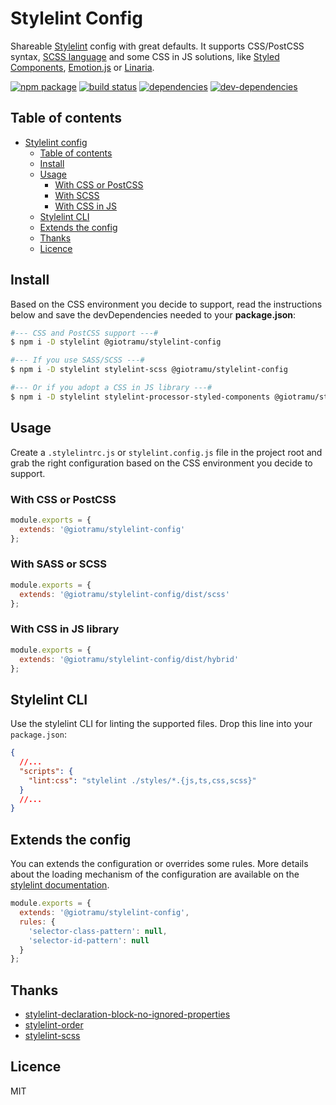 # Stylelint Config

Shareable [Stylelint] config with great defaults. It supports CSS/PostCSS syntax, [SCSS language][sass-doc] and some CSS in JS solutions, like [Styled Components](styled-components), [Emotion.js](emotion) or [Linaria](linaria).

[![npm package][npm-badge]][npm]
[![build status][circleci-badge]][circleci]
[![dependencies][deps-badge]][deps]
[![dev-dependencies][dev-deps-badge]][dev-deps]

## Table of contents

- [Stylelint config](#stylelint-config)
  - [Table of contents](#table-of-contents)
  - [Install](#install)
  - [Usage](#usage)
    - [With CSS or PostCSS](#with-css-or-postcss)
    - [With SCSS](#with-scss)
    - [With CSS in JS](#with-css-in-js)
  - [Stylelint CLI](#styelint-cli)
  - [Extends the config](#extends-the-config)
  - [Thanks](#thanks)
  - [Licence](#licence)

## Install

Based on the CSS environment you decide to support, read the instructions below and save the devDependencies needed to your **package.json**:

```bash
#--- CSS and PostCSS support ---#
$ npm i -D stylelint @giotramu/stylelint-config

#--- If you use SASS/SCSS ---#
$ npm i -D stylelint stylelint-scss @giotramu/stylelint-config

#--- Or if you adopt a CSS in JS library ---#
$ npm i -D stylelint stylelint-processor-styled-components @giotramu/stylelint-config
```

## Usage

Create a `.stylelintrc.js` or `stylelint.config.js` file in the project root and grab the right configuration based on the CSS environment you decide to support.

### With CSS or PostCSS

```js
module.exports = {
  extends: '@giotramu/stylelint-config'
};
```

### With SASS or SCSS

```js
module.exports = {
  extends: '@giotramu/stylelint-config/dist/scss'
};
```

### With CSS in JS library

```js
module.exports = {
  extends: '@giotramu/stylelint-config/dist/hybrid'
};
```

## Stylelint CLI

Use the stylelint CLI for linting the supported files. Drop this line into your `package.json`:

```json
{
  //...
  "scripts": {
    "lint:css": "stylelint ./styles/*.{js,ts,css,scss}"
  }
  //...
}
```

## Extends the config

You can extends the configuration or overrides some rules. More details about the loading mechanism of the configuration are available on the [stylelint documentation][stylelint-doc].

```js
module.exports = {
  extends: '@giotramu/stylelint-config',
  rules: {
    'selector-class-pattern': null,
    'selector-id-pattern': null
  }
};
```

## Thanks

- [stylelint-declaration-block-no-ignored-properties]
- [stylelint-order]
- [stylelint-scss]

## Licence

MIT

[npm]: https://www.npmjs.com/package/@giotramu/stylelint-config
[npm-badge]: https://badgen.net/npm/v/@giotramu/stylelint-config
[circleci]: https://circleci.com/gh/giotramu/stylelint-config
[circleci-badge]: https://badgen.net/circleci/github/giotramu/stylelint-config?icon=circleci&label=circleci
[deps]: https://david-dm.org/giotramu/stylelint-config
[deps-badge]: https://badgen.net/david/dep/giotramu/stylelint-config
[dev-deps]: https://david-dm.org/giotramu/stylelint-config?type=dev
[dev-deps-badge]: https://badgen.net/david/dev/giotramu/stylelint-config
[sass-doc]: https://sass-lang.com
[stylelint]: https://stylelint.io
[stylelint-declaration-block-no-ignored-properties]: https://github.com/kristerkari/stylelint-declaration-block-no-ignored-properties
[stylelint-doc]: https://stylelint.io/user-guide/configuration/#extends
[stylelint-order]: https://github.com/hudochenkov/stylelint-order
[stylelint-scss]: https://github.com/kristerkari/stylelint-scss
[linaria]: https://github.com/callstack/linaria
[styled-components]: https://github.com/styled-components/styled-components
[emotion]: https://github.com/emotion-js/emotion

